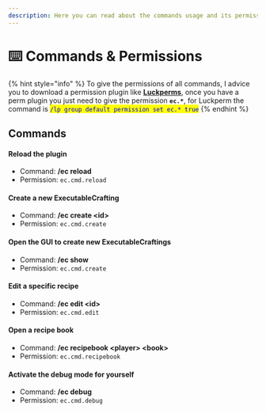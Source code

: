 ```yaml
---
description: Here you can read about the commands usage and its permissions
---
```


# ⌨️ Commands & Permissions

{% hint style="info" %}
To give the permissions of all commands, I advice you to download a permission plugin like [**Luckperms**](https://www.spigotmc.org/resources/luckperms.28140/), once you have a perm plugin you just need to give the permission **`ec.*`**, for Luckperm the command is  <mark style="color:blue;">`/lp group default permission set ec.* true`</mark>
{% endhint %}

## Commands

#### Reload the plugin

* Command: **/ec reload**
* Permission: `ec.cmd.reload`

#### Create a new ExecutableCrafting

* Command: **/ec create \<id>**
* Permission: `ec.cmd.create`

#### Open the GUI to create new ExecutableCraftings

* Command: **/ec show**
* Permission: `ec.cmd.create`

#### Edit a specific recipe

* Command: **/ec edit \<id>**
* Permission: `ec.cmd.edit`

#### Open a recipe book

* Command: **/ec recipebook \<player> \<book>**
* Permission: `ec.cmd.recipebook`

#### Activate the debug mode for yourself

* Command: **/ec debug**
* Permission: `ec.cmd.debug`
